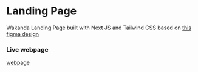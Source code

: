 # Landing Page

Wakanda Landing Page built with Next JS and Tailwind CSS based on [this figma design](https://www.figma.com/community/file/1120000129476314917?fuid=1081892077163024691)

### Live webpage

[webpage](https://wakanda-page.vercel.app/)
